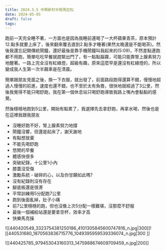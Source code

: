 ```yaml
---
title: 2024.5.5 中興新村半程馬拉松
date: 2024-05-05
draft: false
tags:
---
```

跑前一天完全睡不著，一方面也是因為我睡前還喝了一大杯蘋果青茶，原本預計12.點多就要上床了，後來翻來覆去直到2.點多才睡著(果然太晚還是不能喝茶)。然後我還忘記開傳統鬧鐘，還好最後是靠手機鬧鐘叫我起來的(5:09)，不然差點連跑都不用跑，簡單吃吃早餐就趕緊出門了，有一點點腦霧，可能只能靠腎上腺素努力地醒著。一路上完全沒有紅綠燈，超級有趣，原來這麼早是還沒有紅綠燈的，所以變成我人生第一次半飆車是在清晨。

簡單跟朋友見面之後，換一下衣服，就出發了，前面路段跑得還算不錯，慢慢地超過人慢慢的前進，速度也還不錯，也不至於太有負擔，很快地就經過了3公里，然後我覺得不能只喝舒跑，我在第一個休息站只喝舒跑導致我路上嘴內會黏黏的感覺。

然後穩穩地跑到5公里，開始有點累了，我選擇先去拿舒跑，再拿水喝，然後也是在這裡我跟我朋友

- 沒睡好跑不好，腎上腺素努力地撐
- 鬧鐘沒響，但還是起床了，謝天謝地
- 有點想放棄
- 不能先喝舒跑
- 悠閒的早餐
- 體感快很多
- 突破紀錄，十公里1小內
- 膝蓋沒受傷
- 激勵系統 - 破碎的心，以及你甘願如此嗎?
- 沒有紀錄則沒有存在
- 腳底板還是很燙
- 平常訓練用5分配跑7公里
- 跑到後面亂掉，肚子小痛
- 前7公里穩穩的跑，但也沒像上次5分配一樣難堪，沒那麼不舒服
- 最後一個補給站還是要拿空杯，效率才高
- 快樂馬克操


![[440420549_3323754381250186_4101305845600747816_n.jpg|300]]![[440531680_1870563836715776_1049395959539336074_n.jpg|300 ]]

![[440425785_979453043160313_1475988674609709459_n.jpg|200]]